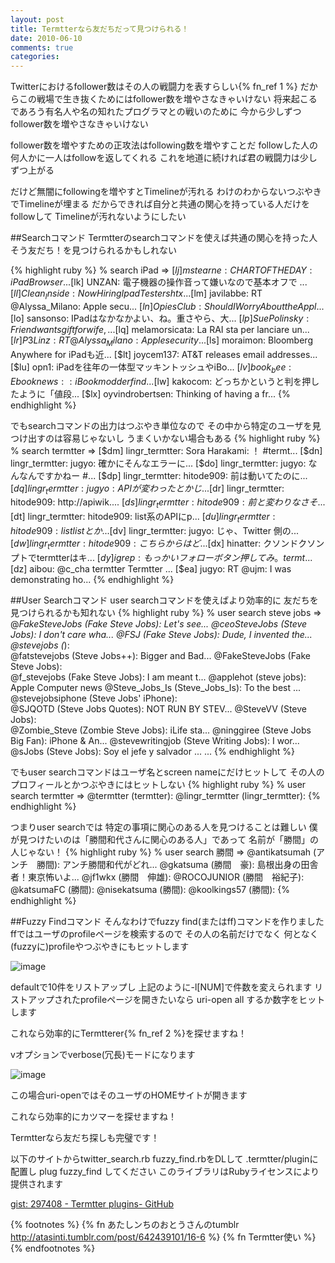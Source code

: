 ```yaml
---
layout: post
title: Termtterなら友だちだって見つけられる！
date: 2010-06-10
comments: true
categories:
---
```



Twitterにおけるfollower数はその人の戦闘力を表すらしい{% fn_ref 1 %}
だからこの戦場で生き抜くためにはfollower数を増やさなきゃいけない
将来起こるであろう有名人や名の知れたプログラマとの戦いのために
今から少しずつfollower数を増やさなきゃいけない

follower数を増やすための正攻法はfollowing数を増やすことだ
followした人の何人かに一人はfollowを返してくれる
これを地道に続ければ君の戦闘力は少しずつ上がる

だけど無闇にfollowingを増やすとTimelineが汚れる
わけのわからないつぶやきでTimelineが埋まる
だからできれば自分と共通の関心を持っている人だけをfollowして
Timelineが汚れないようにしたい

##Searchコマンド
Termtterのsearchコマンドを使えば共通の関心を持った人
そう友だち！を見つけられるかもしれない

{% highlight ruby %}
 % search iPad
  => 
[$lj] mstearne: CHART OF THE DAY: iPad Browser ...
[$lk] UNZAN: 電子機器の操作音って嫌いなので基本オフで ...
[$ll] Clean_Inside: Now Hiring Ipad Testers htx...
[$lm] javilabbe: RT @Alyssa_Milano: Apple secu...
[$ln] OpiesClub: Should I Worry About the Appl...
[$lo] sansonso: IPadはなかなかよい、ね。重さやら、大...
[$lp] SuePolinsky: Friend wants gift for wife, ...
[$lq] melamorsicata: La RAI sta per lanciare un...
[$lr] P3Linz: RT @Alyssa_Milano: Apple security...
[$ls] moraimon: Bloomberg Anywhere for iPadも近...
[$lt] joycem137: AT&T releases email addresses...
[$lu] opn1: iPadを往年の一体型マッキントッシュやiBo...
[$lv] book_bee: Ebook news:: iBook modder find...
[$lw] kakocom: どっちかというと判を押したように「値段...
[$lx] oyvindrobertsen: Thinking of having a fr...
{% endhighlight %}

でもsearchコマンドの出力はつぶやき単位なので
その中から特定のユーザを見つけ出すのは容易じゃないし
うまくいかない場合もある
{% highlight ruby %}
 % search termtter
  => 
[$dm] lingr_termtter: Sora Harakami: ！ #termt...
[$dn] lingr_termtter: jugyo: 確かにそんなエラーに...
[$do] lingr_termtter: jugyo: なんなんですかねー #...
[$dp] lingr_termtter: hitode909: 前は動いてたのに...
[$dq] lingr_termtter: jugyo: API が変わったとかじ...
[$dr] lingr_termtter: hitode909: http://apiwik....
[$ds] lingr_termtter: hitode909: 前と変わりなさそ...
[$dt] lingr_termtter: hitode909: list系のAPIにp...
[$du] lingr_termtter: hitode909: list listとか...
[$dv] lingr_termtter: jugyo: じゃ、Twitter 側の...
[$dw] lingr_termtter: hitode909: こちらからはど ...
[$dx] hinatter: クソンドクソンプトでtermtterはキ...
[$dy] igrep: もっかいフォローボタン押してみ。termt ...
[$dz] aibou: @c_cha termtter Termtter       ...
[$ea] jugyo: RT @ujm: I was demonstrating ho...
{% endhighlight %}

##User Searchコマンド
user searchコマンドを使えばより効率的に
友だちを見つけられるかも知れない
{% highlight ruby %}
 % user search steve jobs
  => 
@_FakeSteveJobs (Fake Steve Jobs): Let's see...
@ceoSteveJobs (Steve Jobs): I don't care wha...
@FSJ (Fake Steve Jobs): Dude, I invented the...
@stevejobs (_):                             
@fatstevejobs (Steve Jobs++): Bigger and Bad...
@FakeSteveJobs (Fake Steve Jobs):           
@f_stevejobs (Fake Steve Jobs): I am meant t...
@applehot (steve jobs): Apple Computer news 
@Steve_Jobs_Is (Steve_Jobs_Is): To the best ...
@stevejobsiphone (Steve Jobs' iPhone):      
@SJQOTD (Steve Jobs Quotes): NOT RUN BY STEV...
@SteveVV (Steve Jobs):                      
@Zombie_Steve (Zombie Steve Jobs): iLife sta...
@ninggiree (Steve Jobs Big Fan): iPhone & An...
@stevewritingjob (Steve Writing Jobs): I wor...
@sJobs (Steve Jobs): Soy el jefe y salvador ...
...
{% endhighlight %}

でもuser searchコマンドはユーザ名とscreen nameにだけヒットして
その人のプロフィールとかつぶやきにはヒットしない
{% highlight ruby %}
 % user search termtter
 =>
@termtter (termtter): 
@lingr_termtter (lingr_termtter):
{% endhighlight %}

つまりuser searchでは
特定の事項に関心のある人を見つけることは難しい
僕が見つけたいのは「勝間和代さんに関心のある人」であって
名前が「勝間」の人じゃない！
{% highlight ruby %}
 % user search 勝間
 => 
@antikatsumah (アンチ　勝間): アンチ勝間和代がどれ...
@gkatsuma (勝間　豪): 島根出身の田舎者！東京怖いよ...
@jf1wkx (勝間　伸雄): 
@ROCOJUNIOR (勝間　裕紀子): 
@katsumaFC (勝間): 
@nisekatsuma (勝間): 
@koolkings57 (勝間): 
{% endhighlight %}

##Fuzzy Findコマンド
そんなわけでfuzzy find(またはff)コマンドを作りました
ffではユーザのprofileページを検索するので
その人の名前だけでなく
何となく(fuzzyに)profileやつぶやきにもヒットします

![image](http://img.f.hatena.ne.jp/images/fotolife/k/keyesberry/20100610/20100610075958.png)

defaultで10件をリストアップし
上記のように-l[NUM]で件数を変えられます
リストアップされたprofileページを開きたいなら
uri-open all するか数字をヒットします

これなら効率的にTermtterer{% fn_ref 2 %}を探せますね！

vオプションでverbose(冗長)モードになります

![image](http://img.f.hatena.ne.jp/images/fotolife/k/keyesberry/20100610/20100610075959.png)

この場合uri-openではそのユーザのHOMEサイトが開きます

これなら効率的にカツマーを探せますね！

Termtterなら友だち探しも完璧です！

以下のサイトからtwitter_search.rb fuzzy_find.rbをDLして
.termtter/pluginに配置し plug fuzzy_find してください
このライブラリはRubyライセンスにより提供されます

[gist: 297408 - Termtter plugins- GitHub](http://gist.github.com/297408)

{% footnotes %}
   {% fn あたしンちのおとうさんのtumblr http://atasinti.tumblr.com/post/642439101/16-6 %}
   {% fn Termtter使い %}
{% endfootnotes %}
